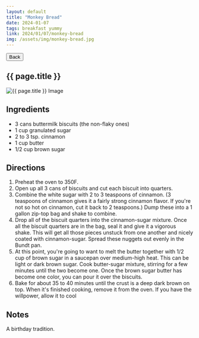 ```yaml
---
layout: default
title: "Monkey Bread"
date: 2024-01-07
tags: breakfast yummy
link: 2024/01/07/monkey-bread
img: /assets/img/monkey-bread.jpg
---
```



<button class="button">
    <span class="icon">
        <i class="fa-solid fa-arrow-left"></i>    
    </span>
    <span>Back</span>
</button>  
  
## {{ page.title }}  

<img class="recipe-img" src="{{ site.baseurl }}{{ page.img }}" alt="{{ page.title }} Image">

## Ingredients
- 3 cans buttermilk biscuits (the non-flaky ones)
- 1 cup granulated sugar
- 2 to 3 tsp. cinnamon
- 1 cup butter
- 1/2 cup brown sugar
  
## Directions
1. Preheat the oven to 350F.
2. Open up all 3 cans of biscuits and cut each biscuit into quarters.
3. Combine the white sugar with 2 to 3 teaspoons of cinnamon. (3 teaspoons of cinnamon gives it a fairly strong cinnamon flavor. If you're not so hot on cinnamon, cut it back to 2 teaspoons.) Dump these into a 1 gallon zip-top bag and shake to combine.
4. Drop all of the biscuit quarters into the cinnamon-sugar mixture. Once all the biscuit quarters are in the bag, seal it and give it a vigorous shake. This will get all those pieces unstuck from one another and nicely coated with cinnamon-sugar. Spread these nuggets out evenly in the Bundt pan.
5. At this point, you're going to want to melt the butter together with 1/2 cup of brown sugar in a saucepan over medium-high heat. This can be light or dark brown sugar. Cook butter-sugar mixture, stirring for a few minutes until the two become one. Once the brown sugar butter has become one color, you can pour it over the biscuits.
6. Bake for about 35 to 40 minutes until the crust is a deep dark brown on top. When it's finished cooking, remove it from the oven. If you have the willpower, allow it to cool
  
## Notes
A birthday tradition.